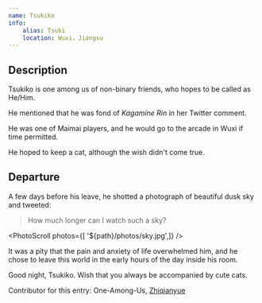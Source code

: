```yaml
---
name: Tsukiko
info:
    alias: Tsuki
    location: Wuxi，Jiangsu
---
```


## Description

Tsukiko is one among us of non-binary friends, who hopes to be called as He/Him.

He mentioned that he was fond of *Kagamine Rin* in her Twitter comment.

He was one of Maimai players, and he would go to the arcade in Wuxi if time permitted.

He hoped to keep a cat, although the wish didn't come true.

## Departure

A few days before his leave, he shotted a photograph of beautiful dusk sky and tweeted:

> How much longer can I watch such a sky?

<PhotoScroll photos={[ '${path}/photos/sky.jpg',]} />  

It was a pity that the pain and anxiety of life overwhelmed him, and he chose to leave this world in the early hours of the day inside his room.

Good night, Tsukiko. Wish that you always be accompanied by cute cats.

Contributor for this entry: One-Among-Us, [Zhiqianyue](https://twitter.com/Zhiqianyue)
